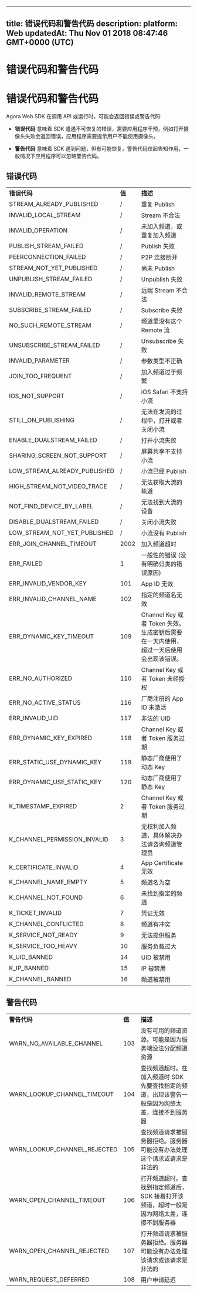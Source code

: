 
---
title: 错误代码和警告代码
description: 
platform: Web
updatedAt: Thu Nov 01 2018 08:47:46 GMT+0000 (UTC)
---
# 错误代码和警告代码
# 错误代码和警告代码

Agora Web SDK 在调用 API 或运行时，可能会返回错误或警告代码:

-   **错误代码** 意味着 SDK 遭遇不可恢复的错误，需要应用程序干预，例如打开摄像头失败会返回错误，应用程序需要提示用户不能使用摄像头。

-   **警告代码** 意味着 SDK 遇到问题，但有可能恢复，警告代码仅起告知作用，一般情况下应用程序可以忽略警告代码。

## 错误代码

<table>
<colgroup>
<col/>
<col/>
<col/>
</colgroup>
<tbody>
<tr><td><strong>错误代码</strong></td>
<td><strong>值</strong></td>
<td><strong>描述</strong></td>
</tr>
<tr><td>STREAM_ALREADY_PUBLISHED</td>
<td>/</td>
<td>重复 Publish</td>
</tr>
<tr><td>INVALID_LOCAL_STREAM</td>
<td>/</td>
<td>Stream 不合法</td>
</tr>
<tr><td>INVALID_OPERATION</td>
<td>/</td>
<td>未加入频道，或重复加入频道</td>
</tr>
<tr><td>PUBLISH_STREAM_FAILED</td>
<td>/</td>
<td>Publish 失败</td>
</tr>
<tr><td>PEERCONNECTION_FAILED</td>
<td>/</td>
<td>P2P 连接断开</td>
</tr>
<tr><td>STREAM_NOT_YET_PUBLISHED</td>
<td>/</td>
<td>尚未 Publish</td>
</tr>
<tr><td>UNPUBLISH_STREAM_FAILED</td>
<td>/</td>
<td>Unpublish 失败</td>
</tr>
<tr><td>INVALID_REMOTE_STREAM</td>
<td>/</td>
<td>远端 Stream 不合法</td>
</tr>
<tr><td>SUBSCRIBE_STREAM_FAILED</td>
<td>/</td>
<td>Subscribe 失败</td>
</tr>
<tr><td>NO_SUCH_REMOTE_STREAM</td>
<td>/</td>
<td>频道里没有这个 Remote 流</td>
</tr>
<tr><td>UNSUBSCRIBE_STREAM_FAILED</td>
<td>/</td>
<td>Unsubscribe 失败</td>
</tr>
<tr><td>INVALID_PARAMETER</td>
<td>/</td>
<td>参数类型不正确</td>
</tr>
<tr><td>JOIN_TOO_FREQUENT</td>
<td>/</td>
<td>加入频道过于频繁</td>
</tr>
<tr><td>IOS_NOT_SUPPORT</td>
<td>/</td>
<td>iOS Safari 不支持小流</td>
</tr>
<tr><td>STILL_ON_PUBLISHING</td>
<td>/</td>
<td>无法在发流的过程中，打开或者关闭小流</td>
</tr>
<tr><td>ENABLE_DUALSTREAM_FAILED</td>
<td>/</td>
<td>打开小流失败</td>
</tr>
<tr><td>SHARING_SCREEN_NOT_SUPPORT</td>
<td>/</td>
<td>屏幕共享不支持小流</td>
</tr>
<tr><td>LOW_STREAM_ALREADY_PUBLISHED</td>
<td>/</td>
<td>小流已经 Publish</td>
</tr>
<tr><td>HIGH_STREAM_NOT_VIDEO_TRACE</td>
<td>/</td>
<td>无法获取大流的轨道</td>
</tr>
<tr><td>NOT_FIND_DEVICE_BY_LABEL</td>
<td>/</td>
<td>无法找到大流的设备</td>
</tr>
<tr><td>DISABLE_DUALSTREAM_FAILED</td>
<td>/</td>
<td>关闭小流失败</td>
</tr>
<tr><td>LOW_STREAM_NOT_YET_PUBLISHED</td>
<td>/</td>
<td>小流没有 Publish</td>
</tr>
<tr><td>ERR_JOIN_CHANNEL_TIMEOUT</td>
<td>2002</td>
<td>加入频道超时</td>
</tr>
<tr><td>ERR_FAILED</td>
<td>1</td>
<td>一般性的错误 (没有明确归类的错误原因)</td>
</tr>
<tr><td>ERR_INVALID_VENDOR_KEY</td>
<td>101</td>
<td>App ID 无效</td>
</tr>
<tr><td>ERR_INVALID_CHANNEL_NAME</td>
<td>102</td>
<td>指定的频道名无效</td>
</tr>
<tr><td>ERR_DYNAMIC_KEY_TIMEOUT</td>
<td>109</td>
<td>Channel Key 或者 Token 失效。生成密钥后需要在一天内使用，超过一天后使用会出现该错误。</td>
</tr>
<tr><td>ERR_NO_AUTHORIZED</td>
<td>110</td>
<td>Channel Key 或者 Token 未经授权</td>
</tr>
<tr><td>ERR_NO_ACTIVE_STATUS</td>
<td>116</td>
<td>厂商注册的 App ID 未激活</td>
</tr>
<tr><td>ERR_INVALID_UID</td>
<td>117</td>
<td>非法的 UID</td>
</tr>
<tr><td>ERR_DYNAMIC_KEY_EXPIRED</td>
<td>118</td>
<td>Channel Key 或者 Token 服务过期</td>
</tr>
<tr><td>ERR_STATIC_USE_DYNAMIC_KEY</td>
<td>119</td>
<td>静态厂商使用了动态 Key</td>
</tr>
<tr><td>ERR_DYNAMIC_USE_STATIC_KEY</td>
<td>120</td>
<td>动态厂商使用了静态 Key</td>
</tr>
<tr><td>K_TIMESTAMP_EXPIRED</td>
<td>2</td>
<td>Channel Key 或者 Token 服务过期</td>
</tr>
<tr><td>K_CHANNEL_PERMISSION_INVALID</td>
<td>3</td>
<td>无权利加入频道，具体解决办法请咨询频道管理员</td>
</tr>
<tr><td>K_CERTIFICATE_INVALID</td>
<td>4</td>
<td>App Certificate 无效</td>
</tr>
<tr><td>K_CHANNEL_NAME_EMPTY</td>
<td>5</td>
<td>频道名为空</td>
</tr>
<tr><td>K_CHANNEL_NOT_FOUND</td>
<td>6</td>
<td>未找到指定的频道</td>
</tr>
<tr><td>K_TICKET_INVALID</td>
<td>7</td>
<td>凭证无效</td>
</tr>
<tr><td>K_CHANNEL_CONFLICTED</td>
<td>8</td>
<td>频道有冲突</td>
</tr>
<tr><td>K_SERVICE_NOT_READY</td>
<td>9</td>
<td>无法提供服务</td>
</tr>
<tr><td>K_SERVICE_TOO_HEAVY</td>
<td>10</td>
<td>服务负载过大</td>
</tr>
<tr><td>K_UID_BANNED</td>
<td>14</td>
<td>UID 被禁用</td>
</tr>
<tr><td>K_IP_BANNED</td>
<td>15</td>
<td>IP 被禁用</td>
</tr>
<tr><td>K_CHANNEL_BANNED</td>
<td>16</td>
<td>频道被禁用</td>
</tr>
</tbody>
</table>



## 警告代码

<table>
<colgroup>
<col/>
<col/>
<col/>
</colgroup>
<tbody>
<tr><td><strong>警告代码</strong></td>
<td><strong>值</strong></td>
<td><strong>描述</strong></td>
</tr>
<tr><td>WARN_NO_AVAILABLE_CHANNEL</td>
<td>103</td>
<td>没有可用的频道资源。可能是因为服务端没法分配频道资源</td>
</tr>
<tr><td>WARN_LOOKUP_CHANNEL_TIMEOUT</td>
<td>104</td>
<td>查找频道超时。在加入频道时 SDK 先要查找指定的频道，出现该警告一般是因为网络太差，连接不到服务器</td>
</tr>
<tr><td>WARN_LOOKUP_CHANNEL_REJECTED</td>
<td>105</td>
<td>查找频道请求被服务器拒绝。服务器可能没有办法处理这个请求或请求是非法的</td>
</tr>
<tr><td>WARN_OPEN_CHANNEL_TIMEOUT</td>
<td>106</td>
<td>打开频道超时。查找到指定频道后，SDK 接着打开该频道，超时一般是因为网络太差，连接不到服务器</td>
</tr>
<tr><td>WARN_OPEN_CHANNEL_REJECTED</td>
<td>107</td>
<td>打开频道请求被服务器拒绝。服务器可能没有办法处理该请求或该请求是非法的</td>
</tr>
<tr><td>WARN_REQUEST_DEFERRED</td>
<td>108</td>
<td>用户申请延迟</td>
</tr>
</tbody>
</table>




